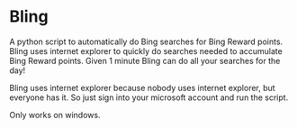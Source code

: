 # Bling 
A python script to automatically do Bing searches for Bing Reward points. Bling uses internet explorer to quickly do searches needed to accumulate Bing Reward points. Given 1 minute Bling can do all your searches for the day! 

Bling uses internet explorer because nobody uses internet explorer, but everyone has it. So just sign into your microsoft account and run the script.

Only works on windows.

